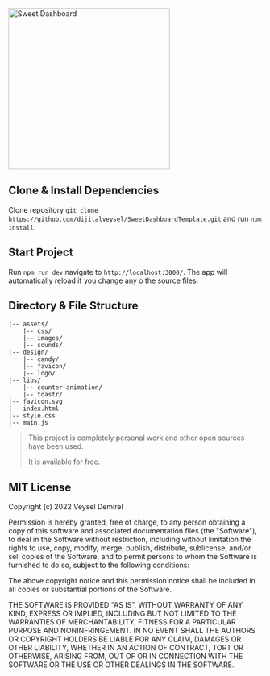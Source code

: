 <img src="https://raw.githubusercontent.com/dijitalveysel/SweetDashboardTemplate/242d75c7321354f92246b5bf6d9f437cbe5e3ed7/design/logo/export/SVG/logo-web-2.svg" title="Sweet Dashboard" width="320"/>

## Clone & Install Dependencies

Clone repository `git clone https://github.com/dijitalveysel/SweetDashboardTemplate.git` and run `npm install`.

## Start Project

Run `npm run dev` navigate to `http://localhost:3000/`.
The app will automatically reload if you change any o the source files.

## Directory & File Structure

```
|-- assets/
    |-- css/
    |-- images/
    |-- sounds/
|-- design/
    |-- candy/
    |-- favicon/
    |-- logo/
|-- libs/
    |-- counter-animation/
    |-- toastr/
|-- favicon.svg
|-- index.html
|-- style.css
|-- main.js
```

> This project is completely personal work and other open sources have been used.
> 
> It is available for free.

## MIT License

Copyright (c) 2022 Veysel Demirel

Permission is hereby granted, free of charge, to any person obtaining a copy
of this software and associated documentation files (the "Software"), to deal
in the Software without restriction, including without limitation the rights
to use, copy, modify, merge, publish, distribute, sublicense, and/or sell
copies of the Software, and to permit persons to whom the Software is
furnished to do so, subject to the following conditions:

The above copyright notice and this permission notice shall be included in all
copies or substantial portions of the Software.

THE SOFTWARE IS PROVIDED "AS IS", WITHOUT WARRANTY OF ANY KIND, EXPRESS OR
IMPLIED, INCLUDING BUT NOT LIMITED TO THE WARRANTIES OF MERCHANTABILITY,
FITNESS FOR A PARTICULAR PURPOSE AND NONINFRINGEMENT. IN NO EVENT SHALL THE
AUTHORS OR COPYRIGHT HOLDERS BE LIABLE FOR ANY CLAIM, DAMAGES OR OTHER
LIABILITY, WHETHER IN AN ACTION OF CONTRACT, TORT OR OTHERWISE, ARISING FROM,
OUT OF OR IN CONNECTION WITH THE SOFTWARE OR THE USE OR OTHER DEALINGS IN THE
SOFTWARE.
